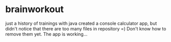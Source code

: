 # brainworkout
just a history of trainings with java
created a console calculator app, but didn't notice that there are too many files in repository =) Don't know how to remove them yet. The app is working...
